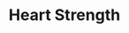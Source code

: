 ---
pid: ch199
title: Heart Strength
location_transcription: Somerset train stop
coordinates: "[-75.1251309, 39.9913336]"
zipcode: 
gen_neighborhood: 
neighborhood: 
outside_phl: 
age: '26'
age_range: 20-29
instagram: 
image_file_name: ch_199.jpg
proposal_transcription: |-
  somerset st
  [two figures, one holding a heart]
topic: Uplifting,Love
topic_summary: 0, 0, 0
type: Image
keywords_other: 
credit: Anthony Soto
image_labels: 
twitter: TheDrippysAvAgeKid
facebook: 
permalink: "/monuments/ch199/"
layout: item-page
---
